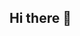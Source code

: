 ## Hi there 👋

<!--
**Vih28/Vih28** is a ✨ _special_ ✨ repository because its `README.md` (this file) appears on your GitHub profile.

Here are some ideas to get you started:

- 🔭 I’m currently working on ... 
- 🌱 I’m currently learning ... Estou estudando na Alura
- 👯 I’m looking to collaborate on ... Estou me desenvolvendo na linguagem JavaScript
- 🤔 I’m looking for help with ... 
- 💬 Ask me about ... 
- 📫 How to reach me: ... 00001098726455sp@al.educacao.sp.gov.br
- 😄 Pronouns: ... Ela
- ⚡ Fun fact: ... 
-->
